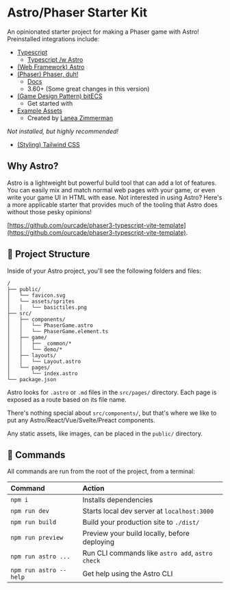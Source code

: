 # Astro/Phaser Starter Kit

An opinionated starter project for making a Phaser game with Astro! Preinstalled integrations include:

- [Typescript](https://www.typescriptlang.org/)
  - [Typescript /w Astro](https://docs.astro.build/en/guides/typescript/)
- [(Web Framework) Astro](https://astro.build/)
- [(Phaser) Phaser, duh!](https://phaser.io/)
  - [Docs](https://photonstorm.github.io/phaser3-docs/index.html)
  - 3.60+ (Some great changes in this version)
- [(Game Design Pattern) bitECS](https://github.com/NateTheGreatt/bitECS)
  - Get started with
- [Example Assets](https://opengameart.org/content/tiny-16-basic)
  - Created by [Lanea Zimmerman](https://opengameart.org/users/sharm)

_Not installed, but highly recommended!_

- [(Styling) Tailwind CSS](https://docs.astro.build/en/guides/integrations-guide/tailwind/)

## Why Astro?

Astro is a lightweight but powerful build tool that can add a lot of features. You can easily mix and
match normal web pages with your game, or even write your game UI in HTML with ease. Not interested in
using Astro? Here's a more applicable starter that provides much of the tooling that Astro does
without those pesky opinions!

[https://github.com/ourcade/phaser3-typescript-vite-template](https://github.com/ourcade/phaser3-typescript-vite-template).

## 🚀 Project Structure

Inside of your Astro project, you'll see the following folders and files:

```
/
├── public/
│   └── favicon.svg
│   └── assets/sprites
│   │   └── basictiles.png
├── src/
│   ├── components/
│   │   └── PhaserGame.astro
│   │   └── PhaserGame.element.ts
│   ├── game/
│   │   ├── _common/*
│   │   └── demo/*
│   ├── layouts/
│   │   └── Layout.astro
│   └── pages/
│       └── index.astro
└── package.json
```

Astro looks for `.astro` or `.md` files in the `src/pages/` directory. Each page is exposed as a route based on its file name.

There's nothing special about `src/components/`, but that's where we like to put any Astro/React/Vue/Svelte/Preact components.

Any static assets, like images, can be placed in the `public/` directory.

## 🧞 Commands

All commands are run from the root of the project, from a terminal:

| Command                | Action                                           |
| :--------------------- | :----------------------------------------------- |
| `npm i`                | Installs dependencies                            |
| `npm run dev`          | Starts local dev server at `localhost:3000`      |
| `npm run build`        | Build your production site to `./dist/`          |
| `npm run preview`      | Preview your build locally, before deploying     |
| `npm run astro ...`    | Run CLI commands like `astro add`, `astro check` |
| `npm run astro --help` | Get help using the Astro CLI                     |
